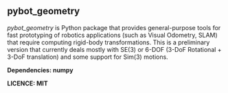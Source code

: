 ## pybot_geometry
*pybot_geometry* is Python package that provides general-purpose tools for fast
prototyping of robotics applications (such as Visual Odometry, SLAM) that
require computing rigid-body transformations. This is a preliminary version that
currently deals mostly with SE(3) or 6-DOF (3-DoF Rotational + 3-DoF
translation) and some support for Sim(3) motions.

**Dependencies: numpy**

**LICENCE: MIT**

